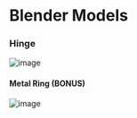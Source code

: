 
# Blender Models


### Hinge
![image](https://user-images.githubusercontent.com/5800726/34928487-e583979c-f9e3-11e7-88e2-524cd4fc0a60.png)

#### Metal Ring (BONUS)
![image](https://user-images.githubusercontent.com/5800726/34928890-9e23ab6e-f9e6-11e7-9810-dfe50f38bb20.png)
